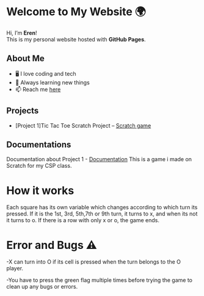 # Welcome to My Website 🌍

Hi, I’m **Eren**!  
This is my personal website hosted with **GitHub Pages**.  

## About Me
- 🖥️ I love coding and tech
- 🌱 Always learning new things
- 📫 Reach me [here](eren.hatipoglu@hisarschool.k12.tr)


## Projects
- [Project 1]Tic Tac Toe Scratch Project – [Scratch game](https://scratch.mit.edu/projects/1212300434/)
  

## Documentations
Documentation about Project 1 - [Documentation](https://www.veed.io/view/e08281e3-73aa-4bcb-8c32-7ce1beab9ced?panel=share)
This is a game i made on Scratch for my CSP class. 
# How it works
Each square has its own variable which changes according to which turn its pressed. 
If it is the 1st, 3rd, 5th,7th or 9th turn, it turns to x, and when its not it turns to o. 
If there is a row with only x or o, the game ends.


# Error and Bugs ⚠️

-X can turn into O if its cell is pressed when the turn belongs to the O player.

-You have to press the green flag multiple times before trying the game to clean up any bugs or errors.
